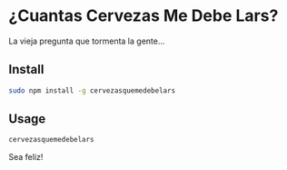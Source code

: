 # ¿Cuantas Cervezas Me Debe Lars?

La vieja pregunta que tormenta la gente...

## Install
```bash
sudo npm install -g cervezasquemedebelars
```
## Usage

```bash
cervezasquemedebelars
```

Sea feliz!
